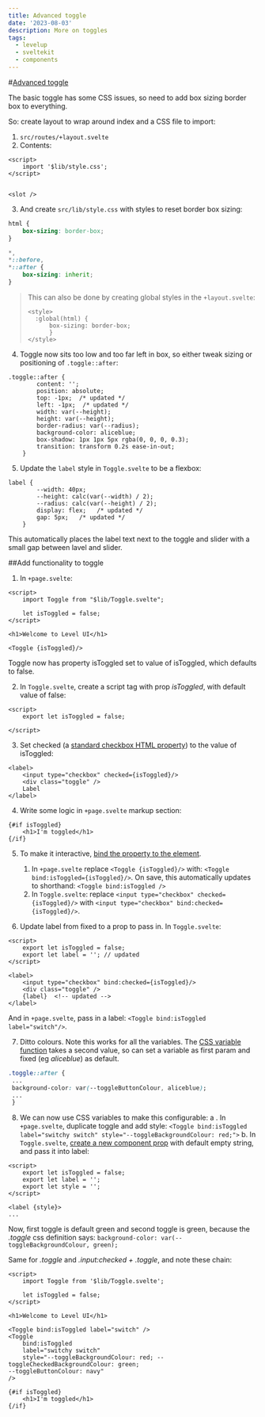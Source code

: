 ```yaml
---
title: Advanced toggle
date: '2023-08-03'
description: More on toggles
tags:
  - levelup
  - sveltekit
  - components
---
```

#[Advanced toggle](https://levelup.video/tutorials/building-svelte-components/a-more-configurable-toggle)

The basic toggle has some CSS issues, so need to add box sizing border box to everything.

So: create layout to wrap around index and a CSS file to import:

1. ```src/routes/+layout.svelte```
2. Contents:

```
<script>
    import '$lib/style.css';
</script>


<slot />
```

3. And create ```src/lib/style.css``` with styles to reset border box sizing:

```css
html {
	box-sizing: border-box;
}

*,
*::before,
*::after {
	box-sizing: inherit;
}
```

> This can also be done by creating global styles in the ```+layout.svelte```:
>
> ```
> <style>
> 	:global(html) {
> 		box-sizing: border-box;
> 		}
> </style>
> ```


4. Toggle now sits too low and too far left in box, so either tweak sizing or positioning of ```.toggle::after```:

```
.toggle::after {
		content: '';
		position: absolute;
		top: -1px;  /* updated */
		left: -1px;  /* updated */
		width: var(--height);
		height: var(--height);
		border-radius: var(--radius);
		background-color: aliceblue;
		box-shadow: 1px 1px 5px rgba(0, 0, 0, 0.3);
		transition: transform 0.2s ease-in-out;
	}
```

5. Update the ```label``` style in ```Toggle.svelte``` to be a flexbox:

```
label {
		--width: 40px;
		--height: calc(var(--width) / 2);
		--radius: calc(var(--height) / 2);
        display: flex;   /* updated */
        gap: 5px;   /* updated */
	}
```

This automatically places the label text next to the toggle and slider with a small gap between lavel and slider.

##Add functionality to toggle

1. In ```+page.svelte```:

```
<script>
    import Toggle from "$lib/Toggle.svelte";

    let isToggled = false;
</script>

<h1>Welcome to Level UI</h1>

<Toggle {isToggled}/>
```

Toggle now has property isToggled set to value of isToggled, which defaults to false.

2. In ```Toggle.svelte```, create a script tag with prop _isToggled_, with default value of false:

```
<script>
    export let isToggled = false;

</script>
```

3. Set checked (a [standard checkbox HTML property](https://developer.mozilla.org/en-US/docs/Web/HTML/Element/input/checkbox)) to the value of isToggled:

```
<label>
	<input type="checkbox" checked={isToggled}/>
	<div class="toggle" />
	Label
</label>
```

4. Write some logic in ```+page.svelte``` markup section:

```
{#if isToggled}
    <h1>I'm toggled</h1>
{/if}
```

5. To make it interactive, [bind the property to the element](https://svelte.dev/docs/element-directives#bind-property).
	1. In ```+page.svelte``` replace ```<Toggle {isToggled}/>``` with: ```<Toggle bind:isToggled={isToggled}/>```. On save, this automatically updates to shorthand: ```<Toggle bind:isToggled />```
	2. In ```Toggle.svelte```: replace ```<input type="checkbox" checked={isToggled}/>``` with ```<input type="checkbox" bind:checked={isToggled}/>```.

6. Update label from fixed to a prop to pass in. In ```Toggle.svelte```:

```
<script>
    export let isToggled = false;
    export let label = ''; // updated
</script>

<label>
	<input type="checkbox" bind:checked={isToggled}/>
	<div class="toggle" />
	{label}  <!-- updated -->
</label>
```

And in ```+page.svelte```, pass in a label: ```<Toggle bind:isToggled label="switch"/>```.

7. Ditto colours. Note this works for all the variables. The [CSS variable function](https://developer.mozilla.org/en-US/docs/Web/CSS/var) takes a second value, so can set a variable as first param and fixed (eg _aliceblue_) as default.

```css
.toggle::after {
 ...
 background-color: var(--toggleButtonColour, aliceblue);
 ...
 }
```

8. We can now use CSS variables to make this configurable:
	a . In ```+page.svelte```, duplicate toggle and add style: ```<Toggle bind:isToggled label="switchy switch" style="--toggleBackgroundColour: red;">```
	b.  In ```Toggle.svelte```, [create a new component prop](https://svelte.dev/docs/svelte-components#script-1-export-creates-a-component-prop) with default empty string, and pass it into label:

```
<script>
    export let isToggled = false;
    export let label = '';
    export let style = '';
</script>

<label {style}>
...
```

Now, first toggle is default green and second toggle is green, because the _.toggle_ css definition says: ```background-color: var(--toggleBackgroundColour, green);```


Same for _.toggle_ and _.input:checked + .toggle_, and note these chain:

```
<script>
	import Toggle from '$lib/Toggle.svelte';

	let isToggled = false;
</script>

<h1>Welcome to Level UI</h1>

<Toggle bind:isToggled label="switch" />
<Toggle
	bind:isToggled
	label="switchy switch"
	style="--toggleBackgroundColour: red; --toggleCheckedBackgroundColour: green;
--toggleButtonColour: navy"
/>

{#if isToggled}
	<h1>I'm toggled</h1>
{/if}
```
